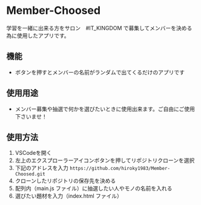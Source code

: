 # Member-Choosed

学習を一緒に出来る方をサロン　#IT_KINGDOM で募集してメンバーを決める為に使用したアプリです。

## 機能

- ボタンを押すとメンバーの名前がランダムで出てくるだけのアプリです

## 使用用途

- メンバー募集や抽選で何かを選びたいときに使用出来ます。ご自由にご使用下さいませ！

## 使用方法

 1. VSCodeを開く
 2. 左上のエクスプローラーアイコンボタンを押してリポジトリクローンを選択
 3. 下記のアドレスを入力
`https://github.com/hiroky1983/Member-Choosed.git`
4. クローンしたリポジトリの保存先を決める
5. 配列内（main.js ファイル）に抽選したい人やモノの名前を入れる
6. 選びたい題材を入力（index.html ファイル）

